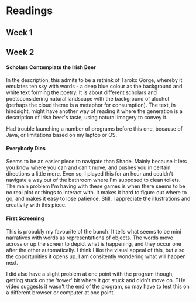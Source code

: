 # Readings

## Week 1

## Week 2
#### Scholars Contemplate the Irish Beer
In the description, this admits to be a rethink of Taroko Gorge, whereby it emulates teh sky with words - a deep blue colour as the background and white text forming the poetry. It is about different scholars and poetsconsidering natural landscape with the background of alcohol (perhaps the cloud theme is a metaphor for consumption). The text, in hindsight, might have another way of reading it where the generation is a description of Irish beer's taste, using natural imagery to convey it.

Had trouble launching a number of programs before this one, because of Java, or limitations based on my laptop or OS. 

#### Everybody Dies
Seems to be an easier piece to navigate than Shade. Mainly because it lets you know where you can and can't move, and pushes you in certain directions a little more. Even so, I played this for an hour and couldn't navigate a way out of the bathroom where I'm supposed to clean toilets. The main problem I'm having with these games is when there seems to be no real plot or things to interact with. It makes it hard to figure out where to go, and makes it easy to lose patience. Still, I appreciate the illustrations and creativity with this piece.

#### First Screening
This is probably my favourite of the bunch. It tells what seems to be mini narratives with words as representations of objects. The words move across or up the screen to depict what is happening, and they occur one after the other automatically. I think I like the visual appeal of this, but also the opportunities it opens up. I am consitently wondering what will happen next.

I did also have a slight problem at one point with the program though, getting stuck on the 'tower' bit where it got stuck and didn't move on. THe video suggests it wasn't the end of the program, so may have to test this on a different browser or computer at one point.
